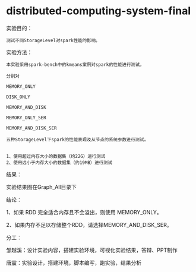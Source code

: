 # distributed-computing-system-final

实验目的：

    测试不同StorageLevel对spark性能的影响。


实验方法：

    本实验采用spark-bench中的kmeans案例对spark的性能进行测试。
    
    分别对
    
    MEMORY_ONLY
    
    DISK_ONLY
    
    MEMORY_AND_DISK
    
    MEMORY_ONLY_SER
    
    MEMORY_AND_DISK_SER
    
    五种StorageLevel下spark的性能表现及从节点的系统参数进行测试。


    1、使用超过内存大小的数据集（约22G）进行测试
    2、使用远小于内存大小的数据集（约19MB）进行测试
       


结果：

实验结果图在Graph_All目录下

结论：

1、如果 RDD 完全适合内存且不会溢出，则使用 MEMORY_ONLY。

2、如果内存不足以存储整个RDD，请选择MEMORY_AND_DISK_SER。



分工：

邹越溪：设计实验内容，搭建实验环境，可视化实验结果，答辩、PPT制作

唐震：实验设计，搭建环境，脚本编写，跑实验，结果分析




